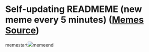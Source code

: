 # Self-updating READMEME (new meme every 5 minutes) ([Memes Source](https://bramses.notion.site/a49c1e962b7646879176ac3b327b6533?v=4d1eda54b170483cb03a40f257231764))

memestart![](https://www.notion.so/image/https%3A%2F%2Fs3-us-west-2.amazonaws.com%2Fsecure.notion-static.com%2F0efb159e-fe44-4957-a0b5-5f13c31f1783%2F795149A5-9CC2-4E05-BB60-C9FFA3BCD3BA.png?table=block&id=2896e105-aba0-4c36-b29b-1f5f2d925a15&cache=v2)memeend
